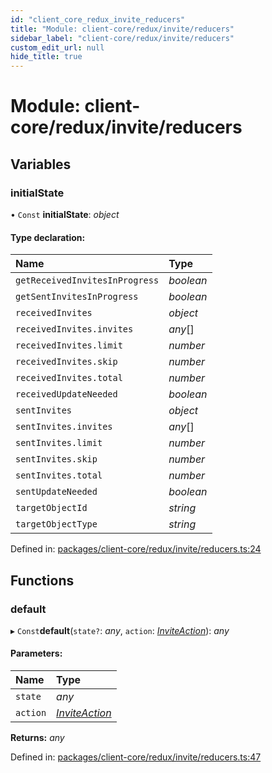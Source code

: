 ```yaml
---
id: "client_core_redux_invite_reducers"
title: "Module: client-core/redux/invite/reducers"
sidebar_label: "client-core/redux/invite/reducers"
custom_edit_url: null
hide_title: true
---
```


# Module: client-core/redux/invite/reducers

## Variables

### initialState

• `Const` **initialState**: *object*

#### Type declaration:

Name | Type |
:------ | :------ |
`getReceivedInvitesInProgress` | *boolean* |
`getSentInvitesInProgress` | *boolean* |
`receivedInvites` | *object* |
`receivedInvites.invites` | *any*[] |
`receivedInvites.limit` | *number* |
`receivedInvites.skip` | *number* |
`receivedInvites.total` | *number* |
`receivedUpdateNeeded` | *boolean* |
`sentInvites` | *object* |
`sentInvites.invites` | *any*[] |
`sentInvites.limit` | *number* |
`sentInvites.skip` | *number* |
`sentInvites.total` | *number* |
`sentUpdateNeeded` | *boolean* |
`targetObjectId` | *string* |
`targetObjectType` | *string* |

Defined in: [packages/client-core/redux/invite/reducers.ts:24](https://github.com/xr3ngine/xr3ngine/blob/5a0f83ed8/packages/client-core/redux/invite/reducers.ts#L24)

## Functions

### default

▸ `Const`**default**(`state?`: *any*, `action`: [*InviteAction*](client_core_redux_invite_actions.md#inviteaction)): *any*

#### Parameters:

Name | Type |
:------ | :------ |
`state` | *any* |
`action` | [*InviteAction*](client_core_redux_invite_actions.md#inviteaction) |

**Returns:** *any*

Defined in: [packages/client-core/redux/invite/reducers.ts:47](https://github.com/xr3ngine/xr3ngine/blob/5a0f83ed8/packages/client-core/redux/invite/reducers.ts#L47)
